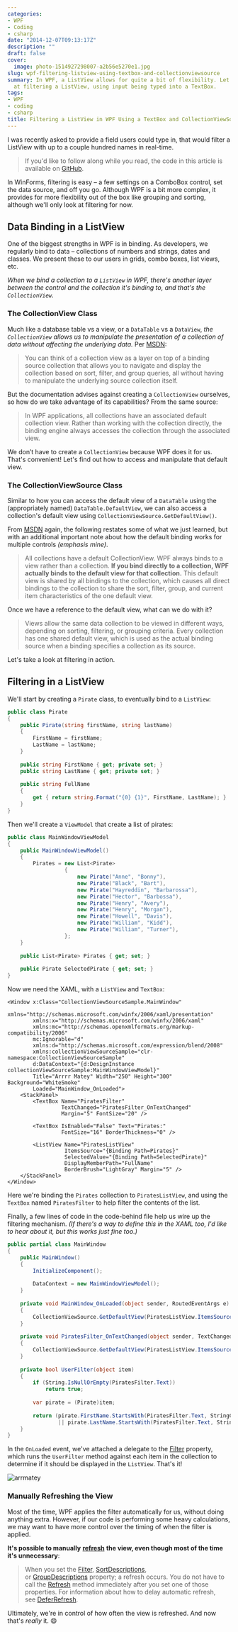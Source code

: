 ```yaml
---
categories:
- WPF
- Coding
- csharp
date: "2014-12-07T09:13:17Z"
description: ""
draft: false
cover:
  image: photo-1514927298007-a2b56e5270e1.jpg
slug: wpf-filtering-listview-using-textbox-and-collectionviewsource
summary: In WPF, a ListView allows for quite a bit of flexibility. Let's take a look
  at filtering a ListView, using input being typed into a TextBox.
tags:
- WPF
- coding
- csharp
title: Filtering a ListView in WPF Using a TextBox and CollectionViewSource
---
```

I was recently asked to provide a field users could type in, that would filter a ListView with up to a couple hundred names in real-time.

> If you'd like to follow along while you read, the code in this article is available on <a href="https://github.com/grantwinney/BlogCodeSamples/tree/master/Frameworks/WPF/CollectionViewSourceSample">GitHub</a>.

In WinForms, filtering is easy – a few settings on a ComboBox control, set the data source, and off you go. Although WPF is a bit more complex, it provides for more flexibility out of the box like grouping and sorting, although we'll only look at filtering for now.

## Data Binding in a ListView

One of the biggest strengths in WPF is in binding. As developers, we regularly bind to data – collections of numbers and strings, dates and classes. We present these to our users in grids, combo boxes, list views, etc.

*When we bind a collection to a `ListView` in WPF, there's another layer between the control and the collection it's binding to, and that's the `CollectionView`.*

### The CollectionView Class

Much like a database table vs a view, or a `DataTable` vs a `DataView`, *the `CollectionView` allows us to manipulate the _presentation_ of a collection of data without affecting the underlying data.* Per [MSDN](http://msdn.microsoft.com/en-us/library/system.windows.data.collectionview\(v=vs.110\).aspx):

> You can think of a collection view as a layer on top of a binding source collection that allows you to navigate and display the collection based on sort, filter, and group queries, all without having to manipulate the underlying source collection itself.

But the documentation advises against creating a `CollectionView` ourselves, so how do we take advantage of its capabilities? From the same source:

> In WPF applications, all collections have an associated default collection view. Rather than working with the collection directly, the binding engine always accesses the collection through the associated view.

We don’t have to create a `CollectionView` because WPF does it for us. That's convenient! Let's find out how to access and manipulate that default view.

### The CollectionViewSource Class

Similar to how you can access the default view of a `DataTable` using the (appropriately named) `DataTable.DefaultView`, we can also access a collection's default view using `CollectionViewSource.GetDefaultView()`.

From [MSDN](http://msdn.microsoft.com/en-us/library/system.windows.data.collectionviewsource.getdefaultview\(v=vs.110\).aspx) again, the following restates some of what we just learned, but with an additional important note about how the default binding works for multiple controls _(emphasis mine)_.

> All collections have a default CollectionView. WPF always binds to a view rather than a collection. **If you bind directly to a collection, WPF actually binds to the default view for that collection.** This default view is shared by all bindings to the collection, which causes all direct bindings to the collection to share the sort, filter, group, and current item characteristics of the one default view.

Once we have a reference to the default view, what can we do with it?

> Views allow the same data collection to be viewed in different ways, depending on sorting, filtering, or grouping criteria. Every collection has one shared default view, which is used as the actual binding source when a binding specifies a collection as its source.

Let's take a look at filtering in action.

## Filtering in a ListView

We'll start by creating a `Pirate` class, to eventually bind to a `ListView`:

```csharp
public class Pirate
{
    public Pirate(string firstName, string lastName)
    {
        FirstName = firstName;
        LastName = lastName;
    }
 
    public string FirstName { get; private set; }
    public string LastName { get; private set; }
 
    public string FullName
    {
        get { return string.Format("{0} {1}", FirstName, LastName); }
    }
}
```

Then we'll create a `ViewModel` that create a list of pirates:

```csharp
public class MainWindowViewModel
{
    public MainWindowViewModel()
    {
        Pirates = new List<Pirate>
                  {
                      new Pirate("Anne", "Bonny"),
                      new Pirate("Black", "Bart"),
                      new Pirate("Hayreddin", "Barbarossa"),
                      new Pirate("Hector", "Barbossa"),
                      new Pirate("Henry", "Avery"),
                      new Pirate("Henry", "Morgan"),
                      new Pirate("Howell", "Davis"),
                      new Pirate("William", "Kidd"),
                      new Pirate("William", "Turner"),
                  };
    }
 
    public List<Pirate> Pirates { get; set; }
 
    public Pirate SelectedPirate { get; set; }
}
```

Now we need the XAML, with a `ListView` and `TextBox`:

```xaml
<Window x:Class="CollectionViewSourceSample.MainWindow"
        xmlns="http://schemas.microsoft.com/winfx/2006/xaml/presentation"
        xmlns:x="http://schemas.microsoft.com/winfx/2006/xaml"
        xmlns:mc="http://schemas.openxmlformats.org/markup-compatibility/2006"
        mc:Ignorable="d"
        xmlns:d="http://schemas.microsoft.com/expression/blend/2008"
        xmlns:collectionViewSourceSample="clr-namespace:CollectionViewSourceSample"
        d:DataContext="{d:DesignInstance collectionViewSourceSample:MainWindowViewModel}"
        Title="Arrrr Matey" Width="250" Height="300" Background="WhiteSmoke"
        Loaded="MainWindow_OnLoaded">
    <StackPanel>
        <TextBox Name="PiratesFilter"
                 TextChanged="PiratesFilter_OnTextChanged"
                 Margin="5" FontSize="20" />
 
        <TextBox IsEnabled="False" Text="Pirates:"
                 FontSize="16" BorderThickness="0" />
 
        <ListView Name="PiratesListView"
                  ItemsSource="{Binding Path=Pirates}"
                  SelectedValue="{Binding Path=SelectedPirate}"
                  DisplayMemberPath="FullName"
                  BorderBrush="LightGray" Margin="5" />
    </StackPanel>
</Window>
```

Here we're binding the `Pirates` collection to `PiratesListView`, and using the `TextBox` named `PiratesFilter` to help filter the contents of the list.

Finally, a few lines of code in the code-behind file help us wire up the filtering mechanism. _(If there's a way to define this in the XAML too, I'd like to hear about it, but this works just fine too.)_

```csharp
public partial class MainWindow
{
    public MainWindow()
    {
        InitializeComponent();
 
        DataContext = new MainWindowViewModel();
    }
 
    private void MainWindow_OnLoaded(object sender, RoutedEventArgs e)
    {
        CollectionViewSource.GetDefaultView(PiratesListView.ItemsSource).Filter = UserFilter;
    }
 
    private void PiratesFilter_OnTextChanged(object sender, TextChangedEventArgs e)
    {
        CollectionViewSource.GetDefaultView(PiratesListView.ItemsSource).Refresh();
    }
 
    private bool UserFilter(object item)
    {
        if (String.IsNullOrEmpty(PiratesFilter.Text))
            return true;
 
        var pirate = (Pirate)item;
 
        return (pirate.FirstName.StartsWith(PiratesFilter.Text, StringComparison.OrdinalIgnoreCase)
                || pirate.LastName.StartsWith(PiratesFilter.Text, StringComparison.OrdinalIgnoreCase));
    }
}
```

In the `OnLoaded` event, we've attached a delegate to the [Filter](http://msdn.microsoft.com/en-us/library/system.windows.data.collectionview.filter\(v=vs.110\).aspx) property, which runs the `UserFilter` method against each item in the collection to determine if it should be displayed in the `ListView`. That's it!

![arrmatey](arrmatey1.gif)

### Manually Refreshing the View

Most of the time, WPF applies the filter automatically for us, without doing anything extra. However, if our code is performing some heavy calculations, we may want to have more control over the timing of when the filter is applied.

**It's possible to manually** [**refresh**](http://msdn.microsoft.com/en-us/library/system.windows.data.collectionview.refresh\(v=vs.110\).aspx) **the view, even though most of the time it's unnecessary**:

> When you set the [Filter](https://learn.microsoft.com/en-us/dotnet/api/system.windows.data.collectionview.filter?view=windowsdesktop-8.0), [SortDescriptions](https://learn.microsoft.com/en-us/dotnet/api/system.windows.data.collectionview.sortdescriptions?view=windowsdesktop-8.0), or [GroupDescriptions](https://learn.microsoft.com/en-us/dotnet/api/system.windows.data.collectionview.groupdescriptions?view=windowsdesktop-8.0) property; a refresh occurs. You do not have to call the [Refresh](https://learn.microsoft.com/en-us/dotnet/api/system.windows.data.collectionview.refresh?view=windowsdesktop-8.0) method immediately after you set one of those properties. For information about how to delay automatic refresh, see [DeferRefresh](https://learn.microsoft.com/en-us/dotnet/api/system.windows.data.collectionview.deferrefresh?view=windowsdesktop-8.0).

Ultimately, we're in control of how often the view is refreshed. And now that's _really_ it. 😄
